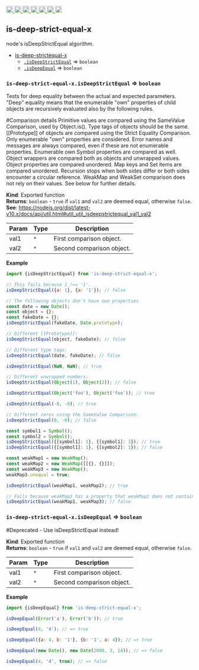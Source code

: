 <a
  href="https://travis-ci.org/Xotic750/is-deep-strict-equal-x"
  title="Travis status">
<img
  src="https://travis-ci.org/Xotic750/is-deep-strict-equal-x.svg?branch=master"
  alt="Travis status" height="18">
</a>
<a
  href="https://david-dm.org/Xotic750/is-deep-strict-equal-x"
  title="Dependency status">
<img src="https://david-dm.org/Xotic750/is-deep-strict-equal-x/status.svg"
  alt="Dependency status" height="18"/>
</a>
<a
  href="https://david-dm.org/Xotic750/is-deep-strict-equal-x?type=dev"
  title="devDependency status">
<img src="https://david-dm.org/Xotic750/is-deep-strict-equal-x/dev-status.svg"
  alt="devDependency status" height="18"/>
</a>
<a
  href="https://badge.fury.io/js/is-deep-strict-equal-x"
  title="npm version">
<img src="https://badge.fury.io/js/is-deep-strict-equal-x.svg"
  alt="npm version" height="18">
</a>
<a
  href="https://www.jsdelivr.com/package/npm/is-deep-strict-equal-x"
  title="jsDelivr hits">
<img src="https://data.jsdelivr.com/v1/package/npm/is-deep-strict-equal-x/badge?style=rounded"
  alt="jsDelivr hits" height="18">
</a>
<a
  href="https://bettercodehub.com/results/Xotic750/is-deep-strict-equal-x"
  title="bettercodehub score">
<img src="https://bettercodehub.com/edge/badge/Xotic750/is-deep-strict-equal-x?branch=master"
  alt="bettercodehub score" height="18">
</a>
<a
  href="https://coveralls.io/github/Xotic750/is-deep-strict-equal-x?branch=master"
  title="Coverage Status">
<img src="https://coveralls.io/repos/github/Xotic750/is-deep-strict-equal-x/badge.svg?branch=master"
  alt="Coverage Status" height="18">
</a>

<a name="module_deep-equal-x"></a>

## is-deep-strict-equal-x

node's isDeepStrictEqual algorithm.

- [is-deep-strictequal-x](#module_is-deep-strictequal-x)
  - [`.isDeepStrictEqual`](#module_is-deep-strictequal-x.isDeepStrictEqual) ⇒ <code>boolean</code>
  - [`.isDeepEqual`](#module_is-deep-strictequal-x.isDeepEqual) ⇒ <code>boolean</code>

<a name="module_is-deep-strictequal-x.isDeepStrictEqual"></a>

### `is-deep-strict-equal-x.isDeepStrictEqual` ⇒ <code>boolean</code>

Tests for deep equality between the actual and expected parameters. "Deep" equality means
that the enumerable "own" properties of child objects are recursively evaluated also by
the following rules.

#Comparison details
Primitive values are compared using the SameValue Comparison, used by Object.is().
Type tags of objects should be the same.
[[Prototype]] of objects are compared using the Strict Equality Comparison.
Only enumerable "own" properties are considered.
Error names and messages are always compared, even if these are not enumerable properties.
Enumerable own Symbol properties are compared as well.
Object wrappers are compared both as objects and unwrapped values.
Object properties are compared unordered.
Map keys and Set items are compared unordered.
Recursion stops when both sides differ or both sides encounter a circular reference.
WeakMap and WeakSet comparison does not rely on their values. See below for further details.

**Kind**: Exported function  
**Returns**: <code>boolean</code> - `true` if `val1` and `val2` are deemed equal,
otherwise `false`.  
**See**: https://nodejs.org/dist/latest-v10.x/docs/api/util.html#util_util_isdeepstrictequal_val1_val2

| Param | Type            | Description               |
| ----- | --------------- | ------------------------- |
| val1  | <code>\*</code> | First comparison object.  |
| val2  | <code>\*</code> | Second comparison object. |

**Example**

```js
import {isDeepStrictEqual} from 'is-deep-strict-equal-x';

// This fails because 1 !== '1'.
isDeepStrictEqual({a: 1}, {a: '1'}); // false

// The following objects don't have own properties
const date = new Date();
const object = {};
const fakeDate = {};
isDeepStrictEqual(fakeDate, Date.prototype);

// Different [[Prototype]]:
isDeepStrictEqual(object, fakeDate); // false

// Different type tags:
isDeepStrictEqual(date, fakeDate); // false

isDeepStrictEqual(NaN, NaN); // true

// Different unwrapped numbers:
isDeepStrictEqual(Object(1), Object(2)); // false

isDeepStrictEqual(Object('foo'), Object('foo')); // true

isDeepStrictEqual(-0, -0); // true

// Different zeros using the SameValue Comparison:
isDeepStrictEqual(0, -0); // false

const symbol1 = Symbol();
const symbol2 = Symbol();
isDeepStrictEqual({[symbol1]: 1}, {[symbol1]: 1}); // true
isDeepStrictEqual({[symbol1]: 1}, {[symbol2]: 1}); // false

const weakMap1 = new WeakMap();
const weakMap2 = new WeakMap([[{}, {}]]);
const weakMap3 = new WeakMap();
weakMap3.unequal = true;

isDeepStrictEqual(weakMap1, weakMap2); // true

// Fails because weakMap3 has a property that weakMap1 does not contain:
isDeepStrictEqual(weakMap1, weakMap3); // false
```

<a name="module_is-deep-strictequal-x.isDeepEqual"></a>

### `is-deep-strict-equal-x.isDeepEqual` ⇒ <code>boolean</code>

#Deprecated - Use isDeepStrictEqual instead!

**Kind**: Exported function  
**Returns**: <code>boolean</code> - `true` if `val1` and `val2` are deemed equal,
otherwise `false`.  

| Param | Type            | Description               |
| ----- | --------------- | ------------------------- |
| val1  | <code>\*</code> | First comparison object.  |
| val2  | <code>\*</code> | Second comparison object. |

**Example**

```js
import {isDeepEqual} from 'is-deep-strict-equal-x';

isDeepEqual(Error('a'), Error('b')); // true

isDeepEqual(4, '4'); // => true

isDeepEqual({a: 4, b: '1'}, {b: '1', a: 4}); // => true

isDeepEqual(new Date(), new Date(2000, 3, 14)); // => false

isDeepEqual(4, '4', true); // => false
```
